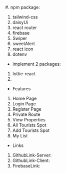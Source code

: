 #. npm package:

1. tailwind-css
2. daisyUi
3. react router
4. firebase
5. Swiper
6. sweetAlert
7. react icon
8. dotenv

* implement 2 packages:
1.  lottie-react
2. 



* Features
1. Home Page
2. Login Page
3. Register Page
4. Private Route
5. View Properties
6. All Tourists Spot
7. Add Tourists Spot
8. My List
 
 * Links
 1. GithubLink-Server: 
 1. GithubLink-Client: 
 2. FirebaseLink: 
 